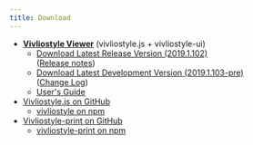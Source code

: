 ```yaml
---
title: Download
---
```


- [**Vivliostyle Viewer**](https://vivliostyle.github.io/vivliostyle.js/viewer/vivliostyle-viewer.html) (vivliostyle.js + vivliostyle-ui)
    - [Download Latest Release Version (2019.1.102)](https://github.com/vivliostyle/vivliostyle.js/releases/download/2019.1.102/vivliostyle-js-2019.1.102.zip)  
        ([Release notes](https://github.com/vivliostyle/vivliostyle.js/releases))
    - [Download Latest Development Version (2019.1.103-pre)](https://vivliostyle.github.io/vivliostyle.js/downloads/vivliostyle-js-latest.zip)  
        ([Change Log](https://github.com/vivliostyle/vivliostyle.js/blob/master/CHANGELOG.md))
    - [User's Guide](https://vivliostyle.github.io/vivliostyle.js/docs/en/)
- [Vivliostyle.js on GitHub](https://github.com/vivliostyle/vivliostyle.js)
    - [vivliostyle on npm](https://www.npmjs.com/package/vivliostyle)
- [Vivliostyle-print on GitHub](https://github.com/vivliostyle/vivliostyle-print)
    - [vivliostyle-print on npm](https://www.npmjs.com/package/vivliostyle-print)
